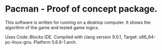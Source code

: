 # Pacman - Proof of concept package.

This software is written for running on a desktop computer. It shows the algorithm of the game and tested game logics.

Uses Code::Blocks IDE. Compiled with clang version 9.0.1, Target: x86_64-pc-linux-gnu. Platform 5.6.6-1.arch.